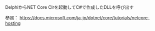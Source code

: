 DelphiからNET Core Clrを起動してC#で作成したDLLを呼び出す

参照：
https://docs.microsoft.com/ja-jp/dotnet/core/tutorials/netcore-hosting

